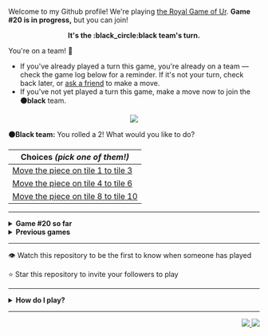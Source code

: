 Welcome to my Github profile!
We're playing
[the Royal Game of Ur](https://en.wikipedia.org/wiki/Royal_Game_of_Ur).
**Game #20 is in progress,** but you can join!

<p align="center">
  <b>It's the
  :black_circle:black
  team's turn.</b>
</p>

You're on a team! :wave:

* If you've already played a turn this game, you're already on a team
  &mdash; check the game log below for a reminder. If it's not your turn,
  check back later, or [ask a
  friend](https://twitter.com/share?text=I'm+playing+The+Royal+Game+of+Ur+on+a+GitHub+profile.+Take+your+turn+at+https://github.com/rossjrw/rossjrw+%23RoyalGameOfUr+%23github) to make a move.
* If you've not yet played a turn this game, make a move now to join the
  **:black_circle:black** team.

<p align="center"><img src="https://raw.githubusercontent.com/rossjrw/rossjrw/play/games/current/board.3081.svg"></p>

  **:black_circle:Black team:**
  You rolled a 2!
What would you like to do?

| Choices *(pick one of them!)* |
| --- |
  | [    Move the piece on tile 1 to tile 3](https://github.com/rossjrw/rossjrw/issues/new?title=ur-move-2%401-0&amp;body=Press+Submit%21+You+don%27t+need+to+edit+this+text+or+do+anything+else.%0D%0A%0D%0ABe+aware+that+your+move+can+take+a+minute+or+two+to+process.) |
  | [    Move the piece on tile 4 to tile 6](https://github.com/rossjrw/rossjrw/issues/new?title=ur-move-2%404-0&amp;body=Press+Submit%21+You+don%27t+need+to+edit+this+text+or+do+anything+else.%0D%0A%0D%0ABe+aware+that+your+move+can+take+a+minute+or+two+to+process.) |
  | [    Move the piece on tile 8 to tile 10](https://github.com/rossjrw/rossjrw/issues/new?title=ur-move-2%408-0&amp;body=Press+Submit%21+You+don%27t+need+to+edit+this+text+or+do+anything+else.%0D%0A%0D%0ABe+aware+that+your+move+can+take+a+minute+or+two+to+process.) |

-----

<details>
<summary><b>Game #20 so far</b></summary>

## Who's on each team?

<table>
    <thead>
      <tr><th colspan=2>Players in this game</th></tr>
    </thead>
    <tbody>
      <tr>
        <td align="right"><b>Black team</b> :black_circle:</td>
        <td>:white_circle: <b> White team</b></td>
      </tr>
      <tr align="center">
        <td><b><a href="https://github.com/tassiaaccioly">@tassiaaccioly</a></b> (36)<br><b><a href="https://github.com/ahujaesh">@ahujaesh</a></b> (3)<br><b><a href="https://github.com/CostasAK">@CostasAK</a></b> (3)<br><b><a href="https://github.com/guibariste">@guibariste</a></b> (1)</td>
        <td><b><a href="https://github.com/Casper-Guo">@Casper-Guo</a></b> (25)<br><b><a href="https://github.com/huuquyet">@huuquyet</a></b> (15)<br><b><a href="https://github.com/Hans5958">@Hans5958</a></b> (4)<br><b><a href="https://github.com/BillyBrown237">@BillyBrown237</a></b> (1)<br><b><a href="https://github.com/garvit-exe">@garvit-exe</a></b> (1)<br><b><a href="https://github.com/igorantun">@igorantun</a></b> (1)<br><b><a href="https://github.com/muneebalichishti01">@muneebalichishti01</a></b> (1)<br><b><a href="https://github.com/afraaz24">@afraaz24</a></b> (1)</td>
      </tr>
    </tbody>
  </table>

## What's happened so far?

| Time | Turn | Event | Issue | Board |
| :---: | :---: | :--- | :---: | :---: |
  | 12th May 2024 12:02 | **0** | :white_circle: **[@Casper-Guo](https://github.com/Casper-Guo)** started a new game | [#2986](https://github.com/rossjrw/rossjrw/issues/2986) | [link](https://raw.githubusercontent.com/rossjrw/rossjrw/73066a7b1be0b62f57ac1fa58306495de4a8c762/games/current/board.2986.svg) |
  | 12th May 2024 12:06 | **1** | :white_circle: **[@Casper-Guo](https://github.com/Casper-Guo)** moved a white piece onto the board to position 3    | [#2987](https://github.com/rossjrw/rossjrw/issues/2987) | [link](https://raw.githubusercontent.com/rossjrw/rossjrw/f69f83200e25b61ff7a6a6c5e43b54c9b59d0e41/games/current/board.2987.svg) |
  | 12th May 2024 12:41 | **2** | :black_circle: **[@tassiaaccioly](https://github.com/tassiaaccioly)** moved a black piece onto the board to position 2    | [#2988](https://github.com/rossjrw/rossjrw/issues/2988) | [link](https://raw.githubusercontent.com/rossjrw/rossjrw/de8451be939cd24cb6811b3997a97817bc1e63db/games/current/board.2988.svg) |
  | 12th May 2024 13:01 | **3** | :white_circle: **[@Hans5958](https://github.com/Hans5958)** moved a white piece from position 3 to position 4  — claimed a rosette :rosette:  | [#2990](https://github.com/rossjrw/rossjrw/issues/2990) |  |
  | 12th May 2024 13:01 | **4** | :white_circle: **[@Hans5958](https://github.com/Hans5958)** moved a white piece onto the board to position 2    | [#2991](https://github.com/rossjrw/rossjrw/issues/2991) |  |
  | 12th May 2024 13:01 | **5** | :black_circle:  The black team rolled a 0 and their turn was automatically passed | [#2991](https://github.com/rossjrw/rossjrw/issues/2991) | [link](https://raw.githubusercontent.com/rossjrw/rossjrw/160bf1743c11f8ce5964b267cb7adfec0e85f41a/games/current/board.2991.svg) |
  | 12th May 2024 13:01 | **6** | :white_circle:  The white team rolled a 0 and their turn was automatically passed | [#2991](https://github.com/rossjrw/rossjrw/issues/2991) | [link](https://raw.githubusercontent.com/rossjrw/rossjrw/9f68cd61709302963a425f4027de8299911ef8c1/games/current/board.2991.svg) |
  | 12th May 2024 13:48 | **7** | :black_circle: **[@ahujaesh](https://github.com/ahujaesh)** moved a black piece from position 2 to position 4  — claimed a rosette :rosette:  | [#2992](https://github.com/rossjrw/rossjrw/issues/2992) | [link](https://raw.githubusercontent.com/rossjrw/rossjrw/9717928f32243e6c9da8e997b990b4e93c2621b1/games/current/board.2992.svg) |
  | 12th May 2024 15:10 | **8** | :black_circle: **[@tassiaaccioly](https://github.com/tassiaaccioly)** moved a black piece onto the board to position 2    | [#2993](https://github.com/rossjrw/rossjrw/issues/2993) |  |
  | 13th May 2024 01:22 | **9** | :white_circle: **[@huuquyet](https://github.com/huuquyet)** moved a white piece from position 4 to position 6    | [#2994](https://github.com/rossjrw/rossjrw/issues/2994) | [link](https://raw.githubusercontent.com/rossjrw/rossjrw/8a368115f08e08abf99526983c7bb42a0f9b6d97/games/current/board.2994.svg) |
  | 13th May 2024 01:22 | **10** | :black_circle:  The black team rolled a 0 and their turn was automatically passed | [#2994](https://github.com/rossjrw/rossjrw/issues/2994) | [link](https://raw.githubusercontent.com/rossjrw/rossjrw/97485f0b1007ad649f58fd6627917d1e0ce15f2b/games/current/board.2994.svg) |
  | 13th May 2024 01:23 | **11** | :white_circle: **[@huuquyet](https://github.com/huuquyet)** moved a white piece from position 6 to position 7    | [#2995](https://github.com/rossjrw/rossjrw/issues/2995) | [link](https://raw.githubusercontent.com/rossjrw/rossjrw/ad290de343a7449f7cfb6be536e6686ef5a7da94/games/current/board.2995.svg) |
  | 13th May 2024 13:31 | **12** | :black_circle: **[@tassiaaccioly](https://github.com/tassiaaccioly)** moved a black piece onto the board to position 1    | [#2996](https://github.com/rossjrw/rossjrw/issues/2996) | [link](https://raw.githubusercontent.com/rossjrw/rossjrw/e0d099118613fb0396b25100309761440fd1b602/games/current/board.2996.svg) |
  | 13th May 2024 13:33 | **13** | :white_circle: **[@Casper-Guo](https://github.com/Casper-Guo)** moved a white piece from position 2 to position 4  — claimed a rosette :rosette:  | [#2997](https://github.com/rossjrw/rossjrw/issues/2997) | [link](https://raw.githubusercontent.com/rossjrw/rossjrw/cbe8e4bd283cf903d22f3436b1648170b5291d68/games/current/board.2997.svg) |
  | 13th May 2024 13:34 | **14** | :white_circle: **[@Casper-Guo](https://github.com/Casper-Guo)** moved a white piece onto the board to position 3    | [#2998](https://github.com/rossjrw/rossjrw/issues/2998) | [link](https://raw.githubusercontent.com/rossjrw/rossjrw/3335ec3c36268a0fadc87f03fefe5e7197153e01/games/current/board.2998.svg) |
  | 13th May 2024 14:48 | **15** | :black_circle: **[@tassiaaccioly](https://github.com/tassiaaccioly)** moved a black piece from position 1 to position 3    | [#2999](https://github.com/rossjrw/rossjrw/issues/2999) | [link](https://raw.githubusercontent.com/rossjrw/rossjrw/9d7d62734fb9d8ee3f8c1e68385fa89a8ca9cfa2/games/current/board.2999.svg) |
  | 14th May 2024 04:36 | **16** | :white_circle: **[@huuquyet](https://github.com/huuquyet)** moved a white piece from position 7 to position 9    | [#3000](https://github.com/rossjrw/rossjrw/issues/3000) | [link](https://raw.githubusercontent.com/rossjrw/rossjrw/7c95e4fc17e88a0c9f6e15458d14fc95ecb5b585/games/current/board.3000.svg) |
  | 14th May 2024 17:49 | **17** | :black_circle: **[@tassiaaccioly](https://github.com/tassiaaccioly)** moved a black piece from position 4 to position 7    | [#3001](https://github.com/rossjrw/rossjrw/issues/3001) | [link](https://raw.githubusercontent.com/rossjrw/rossjrw/50c270ff1e63d2f2a7f2a7eb1b90b961b031b19a/games/current/board.3001.svg) |
  | 14th May 2024 23:02 | **18** | :white_circle: **[@Casper-Guo](https://github.com/Casper-Guo)** moved a white piece from position 9 to position 10    | [#3002](https://github.com/rossjrw/rossjrw/issues/3002) | [link](https://raw.githubusercontent.com/rossjrw/rossjrw/91de2f7c21b73d781551d1df6b47d345dbdb91eb/games/current/board.3002.svg) |
  | 14th May 2024 23:32 | **19** | :black_circle: **[@tassiaaccioly](https://github.com/tassiaaccioly)** moved a black piece onto the board to position 4  — claimed a rosette :rosette:  | [#3003](https://github.com/rossjrw/rossjrw/issues/3003) | [link](https://raw.githubusercontent.com/rossjrw/rossjrw/383ce3fb1aecd53b6635c66e9156803003b736e1/games/current/board.3003.svg) |
  | 14th May 2024 23:32 | **20** | :black_circle: **[@tassiaaccioly](https://github.com/tassiaaccioly)** moved a black piece from position 7 to position 9    | [#3004](https://github.com/rossjrw/rossjrw/issues/3004) | [link](https://raw.githubusercontent.com/rossjrw/rossjrw/cd579c48ce0733707895ac317bde04121f79507c/games/current/board.3004.svg) |
  | 15th May 2024 00:50 | **21** | :white_circle: **[@BillyBrown237](https://github.com/BillyBrown237)** moved a white piece from position 10 to position 12    | [#3005](https://github.com/rossjrw/rossjrw/issues/3005) | [link](https://raw.githubusercontent.com/rossjrw/rossjrw/95ebcf31527c5359433b07a9c09d7fe03afa23a3/games/current/board.3005.svg) |
  | 15th May 2024 02:05 | **22** | :black_circle: **[@tassiaaccioly](https://github.com/tassiaaccioly)** moved a black piece from position 3 to position 5    | [#3006](https://github.com/rossjrw/rossjrw/issues/3006) | [link](https://raw.githubusercontent.com/rossjrw/rossjrw/44b1f79f8056e3155399d605e69b931fa6c39fd2/games/current/board.3006.svg) |
  | 15th May 2024 02:14 | **23** | :white_circle: **[@Casper-Guo](https://github.com/Casper-Guo)** moved a white piece from position 4 to position 5 — captured a black piece :crossed_swords:   | [#3007](https://github.com/rossjrw/rossjrw/issues/3007) | [link](https://raw.githubusercontent.com/rossjrw/rossjrw/5b421a90d865e2686ebaa5e883c72435ab5aba90/games/current/board.3007.svg) |
  | 15th May 2024 02:17 | **24** | :black_circle: **[@tassiaaccioly](https://github.com/tassiaaccioly)** moved a black piece from position 9 to position 12 — captured a white piece :crossed_swords:   | [#3008](https://github.com/rossjrw/rossjrw/issues/3008) | [link](https://raw.githubusercontent.com/rossjrw/rossjrw/e1638c119ff86ba975e0bd3a118c0f616cc4df1a/games/current/board.3008.svg) |
  | 15th May 2024 02:22 | **25** | :white_circle: **[@Casper-Guo](https://github.com/Casper-Guo)** moved a white piece onto the board to position 4  — claimed a rosette :rosette:  | [#3009](https://github.com/rossjrw/rossjrw/issues/3009) |  |
  | 15th May 2024 02:26 | **26** | :white_circle: **[@Casper-Guo](https://github.com/Casper-Guo)** moved a white piece from position 5 to position 8  — claimed a rosette :rosette:  | [#3010](https://github.com/rossjrw/rossjrw/issues/3010) | [link](https://raw.githubusercontent.com/rossjrw/rossjrw/806122dbef9dd1294973419d8b625ec849e896d9/games/current/board.3010.svg) |
  | 15th May 2024 02:26 | **27** | :white_circle:  The white team rolled a 0 and their turn was automatically passed | [#3010](https://github.com/rossjrw/rossjrw/issues/3010) | [link](https://raw.githubusercontent.com/rossjrw/rossjrw/0a96b521771147ecc0d570b4574165e2dd496e18/games/current/board.3010.svg) |
  | 15th May 2024 02:59 | **28** | :black_circle: **[@tassiaaccioly](https://github.com/tassiaaccioly)** moved a black piece from position 12 to position 14  — claimed a rosette :rosette:  | [#3011](https://github.com/rossjrw/rossjrw/issues/3011) | [link](https://raw.githubusercontent.com/rossjrw/rossjrw/8837d59cc3aba6c1e109bf47414917d6b1ea47a7/games/current/board.3011.svg) |
  | 15th May 2024 02:59 | **29** | :black_circle: **[@tassiaaccioly](https://github.com/tassiaaccioly)** moved a black piece from position 4 to position 7    | [#3012](https://github.com/rossjrw/rossjrw/issues/3012) | [link](https://raw.githubusercontent.com/rossjrw/rossjrw/9d5f6931f28fd4833c052043e55dd3228a4fe2f5/games/current/board.3012.svg) |
  | 15th May 2024 04:51 | **30** | :white_circle: **[@huuquyet](https://github.com/huuquyet)** moved a white piece from position 4 to position 7 — captured a black piece :crossed_swords:   | [#3013](https://github.com/rossjrw/rossjrw/issues/3013) | [link](https://raw.githubusercontent.com/rossjrw/rossjrw/f2210a58ca56dc89cf5d93439f6b413267b5a406/games/current/board.3013.svg) |
  | 15th May 2024 16:56 | **31** | :black_circle: **[@tassiaaccioly](https://github.com/tassiaaccioly)** moved a black piece from position 2 to position 3    | [#3014](https://github.com/rossjrw/rossjrw/issues/3014) | [link](https://raw.githubusercontent.com/rossjrw/rossjrw/8c16b42e979d2bf87e333514e9005c9322545320/games/current/board.3014.svg) |
  | 17th May 2024 14:52 | **32** | :white_circle: **[@Casper-Guo](https://github.com/Casper-Guo)** moved a white piece from position 7 to position 10    | [#3015](https://github.com/rossjrw/rossjrw/issues/3015) | [link](https://raw.githubusercontent.com/rossjrw/rossjrw/9997f06ff78985ae48dfe22f743bd141ebe882b0/games/current/board.3015.svg) |
  | 17th May 2024 16:42 | **33** | :black_circle: **[@tassiaaccioly](https://github.com/tassiaaccioly)** moved a black piece from position 3 to position 5    | [#3016](https://github.com/rossjrw/rossjrw/issues/3016) | [link](https://raw.githubusercontent.com/rossjrw/rossjrw/d474f9c2a8ed8f23b1c8ff8e4e50590e62678be0/games/current/board.3016.svg) |
  | 18th May 2024 19:14 | **34** | :white_circle: **[@Casper-Guo](https://github.com/Casper-Guo)** moved a white piece from position 10 to position 13    | [#3017](https://github.com/rossjrw/rossjrw/issues/3017) | [link](https://raw.githubusercontent.com/rossjrw/rossjrw/3ad3e7abfeb164b0fedcfcdab7f9e9d0caada1db/games/current/board.3017.svg) |
  | 19th May 2024 00:31 | **35** | :black_circle: **[@tassiaaccioly](https://github.com/tassiaaccioly)** moved a black piece onto the board to position 4  — claimed a rosette :rosette:  | [#3018](https://github.com/rossjrw/rossjrw/issues/3018) | [link](https://raw.githubusercontent.com/rossjrw/rossjrw/eff59d0291512295d8b2fd0a06ef2b6ec87f294c/games/current/board.3018.svg) |
  | 19th May 2024 00:31 | **36** | :black_circle: **[@tassiaaccioly](https://github.com/tassiaaccioly)** moved a black piece from position 4 to position 7    | [#3019](https://github.com/rossjrw/rossjrw/issues/3019) | [link](https://raw.githubusercontent.com/rossjrw/rossjrw/b6440038cb803e8a6ed958d7e96eb4c1bb52e77d/games/current/board.3019.svg) |
  | 19th May 2024 09:54 | **37** | :white_circle: **[@Casper-Guo](https://github.com/Casper-Guo)** moved a white piece onto the board to position 4  — claimed a rosette :rosette:  | [#3020](https://github.com/rossjrw/rossjrw/issues/3020) | [link](https://raw.githubusercontent.com/rossjrw/rossjrw/de2d7b57d13e7f9a11fb1b9b1a6e2b440a529f92/games/current/board.3020.svg) |
  | 19th May 2024 09:55 | **38** | :white_circle: **[@Casper-Guo](https://github.com/Casper-Guo)** moved a white piece from position 13 to position 14  — claimed a rosette :rosette:  | [#3021](https://github.com/rossjrw/rossjrw/issues/3021) | [link](https://raw.githubusercontent.com/rossjrw/rossjrw/33b45584749c5894a7ab0d10a32c395285f4ec6e/games/current/board.3021.svg) |
  | 20th May 2024 15:04 | **39** | :white_circle: **[@Hans5958](https://github.com/Hans5958)** moved a white piece from position 4 to position 7 — captured a black piece :crossed_swords:   | [#3022](https://github.com/rossjrw/rossjrw/issues/3022) | [link](https://raw.githubusercontent.com/rossjrw/rossjrw/0d47bf53f4d2df36ea293ab781e443247e044056/games/current/board.3022.svg) |
  | 20th May 2024 17:12 | **40** | :black_circle: **[@tassiaaccioly](https://github.com/tassiaaccioly)** moved a black piece onto the board to position 1    | [#3023](https://github.com/rossjrw/rossjrw/issues/3023) | [link](https://raw.githubusercontent.com/rossjrw/rossjrw/12bd90a36216cc3a4f8c416084e6ac4e6a6b096d/games/current/board.3023.svg) |
  | 21st May 2024 02:55 | **41** | :white_circle: **[@huuquyet](https://github.com/huuquyet)** moved a white piece from position 8 to position 10    | [#3024](https://github.com/rossjrw/rossjrw/issues/3024) | [link](https://raw.githubusercontent.com/rossjrw/rossjrw/3c2174518aa7b5e0ed73e488f985677e38974373/games/current/board.3024.svg) |
  | 21st May 2024 03:12 | **42** | :black_circle: **[@tassiaaccioly](https://github.com/tassiaaccioly)** moved a black piece onto the board to position 4  — claimed a rosette :rosette:  | [#3025](https://github.com/rossjrw/rossjrw/issues/3025) | [link](https://raw.githubusercontent.com/rossjrw/rossjrw/5ba3d66e8471f6fc3839f3983f7a5ff09920bb83/games/current/board.3025.svg) |
  | 21st May 2024 03:13 | **43** | :black_circle: **[@tassiaaccioly](https://github.com/tassiaaccioly)** moved a black piece from position 5 to position 7 — captured a white piece :crossed_swords:   | [#3026](https://github.com/rossjrw/rossjrw/issues/3026) | [link](https://raw.githubusercontent.com/rossjrw/rossjrw/d3220376f172eed9495c36ef0e2cf800cbd4791f/games/current/board.3026.svg) |
  | 21st May 2024 03:45 | **44** | :white_circle: **[@huuquyet](https://github.com/huuquyet)** moved a white piece from position 10 to position 13    | [#3027](https://github.com/rossjrw/rossjrw/issues/3027) | [link](https://raw.githubusercontent.com/rossjrw/rossjrw/0b83f08c8c36ab30f4f0fbb9004c72e90fcc2887/games/current/board.3027.svg) |
  | 21st May 2024 04:02 | **45** | :black_circle: **[@tassiaaccioly](https://github.com/tassiaaccioly)** moved a black piece from position 7 to position 10    | [#3028](https://github.com/rossjrw/rossjrw/issues/3028) | [link](https://raw.githubusercontent.com/rossjrw/rossjrw/bca7dafa3c28e7735a773e5120eaf032c738ed62/games/current/board.3028.svg) |
  | 21st May 2024 04:42 | **46** | :white_circle: **[@huuquyet](https://github.com/huuquyet)** moved a white piece onto the board to position 4  — claimed a rosette :rosette:  | [#3029](https://github.com/rossjrw/rossjrw/issues/3029) | [link](https://raw.githubusercontent.com/rossjrw/rossjrw/f4bb5e3aca8547c01c4a37a646cab6a50ab55e54/games/current/board.3029.svg) |
  | 21st May 2024 04:42 | **47** | :white_circle: **[@huuquyet](https://github.com/huuquyet)** ascended a white piece from position 14 :rocket:    | [#3030](https://github.com/rossjrw/rossjrw/issues/3030) | [link](https://raw.githubusercontent.com/rossjrw/rossjrw/b9d483aeb6e3c584de97e8c36b5d3ec81a586e75/games/current/board.3030.svg) |
  | 21st May 2024 06:44 | **48** | :black_circle: **[@CostasAK](https://github.com/CostasAK)** moved a black piece from position 10 to position 12    | [#3031](https://github.com/rossjrw/rossjrw/issues/3031) |  |
  | 21st May 2024 08:15 | **49** | :white_circle: **[@Casper-Guo](https://github.com/Casper-Guo)** moved a white piece onto the board to position 2    | [#3032](https://github.com/rossjrw/rossjrw/issues/3032) | [link](https://raw.githubusercontent.com/rossjrw/rossjrw/ec577984f2ed736ae9b033fdbad561799e3bc100/games/current/board.3032.svg) |
  | 21st May 2024 08:15 | **50** | :black_circle:  The black team rolled a 0 and their turn was automatically passed | [#3032](https://github.com/rossjrw/rossjrw/issues/3032) | [link](https://raw.githubusercontent.com/rossjrw/rossjrw/d387d15d1c210a02bc7816106557974bbca7fe28/games/current/board.3032.svg) |
  | 21st May 2024 23:30 | **51** | :white_circle: **[@Casper-Guo](https://github.com/Casper-Guo)** moved a white piece onto the board to position 1    | [#3035](https://github.com/rossjrw/rossjrw/issues/3035) | [link](https://raw.githubusercontent.com/rossjrw/rossjrw/4c42fdb7c7e077b4f269897a71d97abe4bb716e2/games/current/board.3035.svg) |
  | 22nd May 2024 01:46 | **52** | :black_circle: **[@tassiaaccioly](https://github.com/tassiaaccioly)** moved a black piece onto the board to position 2    | [#3036](https://github.com/rossjrw/rossjrw/issues/3036) | [link](https://raw.githubusercontent.com/rossjrw/rossjrw/db6ac052efbcdd95d00167626f1fb9ccc63bcf4e/games/current/board.3036.svg) |
  | 22nd May 2024 07:30 | **53** | :white_circle: **[@Hans5958](https://github.com/Hans5958)** ascended a white piece from position 13 :rocket:    | [#3037](https://github.com/rossjrw/rossjrw/issues/3037) | [link](https://raw.githubusercontent.com/rossjrw/rossjrw/46409bd98f1ad5c7bdf8d9cc98979ecdbb6caed5/games/current/board.3037.svg) |
  | 22nd May 2024 08:54 | **54** | :black_circle: **[@guibariste](https://github.com/guibariste)** moved a black piece from position 1 to position 3    | [#3038](https://github.com/rossjrw/rossjrw/issues/3038) | [link](https://raw.githubusercontent.com/rossjrw/rossjrw/141db06f5798f05db9781ef51c2d79a52a51f763/games/current/board.3038.svg) |
  | 23rd May 2024 06:06 | **55** | :white_circle: **[@garvit-exe](https://github.com/garvit-exe)** moved a white piece from position 4 to position 5    | [#3039](https://github.com/rossjrw/rossjrw/issues/3039) | [link](https://raw.githubusercontent.com/rossjrw/rossjrw/7d987af2844e05061a66c88dd43766e1bb758e6b/games/current/board.3039.svg) |
  | 23rd May 2024 06:10 | **56** | :black_circle: **[@tassiaaccioly](https://github.com/tassiaaccioly)** moved a black piece from position 2 to position 5 — captured a white piece :crossed_swords:   | [#3041](https://github.com/rossjrw/rossjrw/issues/3041) | [link](https://raw.githubusercontent.com/rossjrw/rossjrw/d607eb1d76721d215227941cfb9e8f54fbe8eadf/games/current/board.3041.svg) |
  | 23rd May 2024 15:03 | **57** | :white_circle: **[@Casper-Guo](https://github.com/Casper-Guo)** moved a white piece from position 1 to position 4  — claimed a rosette :rosette:  | [#3042](https://github.com/rossjrw/rossjrw/issues/3042) | [link](https://raw.githubusercontent.com/rossjrw/rossjrw/9501fd2dc56d65c483187c0491af498b2bbedf4b/games/current/board.3042.svg) |
  | 23rd May 2024 15:04 | **58** | :white_circle: **[@Casper-Guo](https://github.com/Casper-Guo)** moved a white piece from position 3 to position 5 — captured a black piece :crossed_swords:   | [#3043](https://github.com/rossjrw/rossjrw/issues/3043) | [link](https://raw.githubusercontent.com/rossjrw/rossjrw/385ee22c61b0707aca515cecbf84551e607a6336/games/current/board.3043.svg) |
  | 23rd May 2024 16:55 | **59** | :black_circle: **[@tassiaaccioly](https://github.com/tassiaaccioly)** moved a black piece from position 3 to position 5 — captured a white piece :crossed_swords:   | [#3044](https://github.com/rossjrw/rossjrw/issues/3044) | [link](https://raw.githubusercontent.com/rossjrw/rossjrw/46fae980aa0c5b632e594885cd398b674fd37852/games/current/board.3044.svg) |
  | 24th May 2024 00:15 | **60** | :white_circle: **[@Casper-Guo](https://github.com/Casper-Guo)** moved a white piece from position 4 to position 5 — captured a black piece :crossed_swords:   | [#3045](https://github.com/rossjrw/rossjrw/issues/3045) | [link](https://raw.githubusercontent.com/rossjrw/rossjrw/2bab670b9bc4f0870bf403f71473a5ac54f9d19b/games/current/board.3045.svg) |
  | 24th May 2024 02:09 | **61** | :black_circle: **[@tassiaaccioly](https://github.com/tassiaaccioly)** moved a black piece from position 4 to position 5 — captured a white piece :crossed_swords:   | [#3046](https://github.com/rossjrw/rossjrw/issues/3046) | [link](https://raw.githubusercontent.com/rossjrw/rossjrw/f4c525fcad747d8fa52735c85fd9514a8c817b3d/games/current/board.3046.svg) |
  | 24th May 2024 10:48 | **62** | :white_circle: **[@huuquyet](https://github.com/huuquyet)** moved a white piece from position 2 to position 4  — claimed a rosette :rosette:  | [#3047](https://github.com/rossjrw/rossjrw/issues/3047) | [link](https://raw.githubusercontent.com/rossjrw/rossjrw/06a2294f716a30608dcab8f1d536ff49ad8c61d8/games/current/board.3047.svg) |
  | 24th May 2024 10:48 | **63** | :white_circle: **[@huuquyet](https://github.com/huuquyet)** moved a white piece from position 4 to position 5 — captured a black piece :crossed_swords:   | [#3048](https://github.com/rossjrw/rossjrw/issues/3048) | [link](https://raw.githubusercontent.com/rossjrw/rossjrw/2ddb7416c02b80f74287d65f29adf62f62c79395/games/current/board.3048.svg) |
  | 24th May 2024 13:34 | **64** | :black_circle: **[@tassiaaccioly](https://github.com/tassiaaccioly)** moved a black piece onto the board to position 2    | [#3049](https://github.com/rossjrw/rossjrw/issues/3049) | [link](https://raw.githubusercontent.com/rossjrw/rossjrw/71ea957ac7ded1aaac904e0062f4c3b84e88cf2f/games/current/board.3049.svg) |
  | 25th May 2024 19:49 | **65** | :white_circle: **[@igorantun](https://github.com/igorantun)** moved a white piece from position 5 to position 7    | [#3050](https://github.com/rossjrw/rossjrw/issues/3050) | [link](https://raw.githubusercontent.com/rossjrw/rossjrw/1dedb781e07cc83e41bb947d77825ebc7ff40e8e/games/current/board.3050.svg) |
  | 25th May 2024 20:01 | **66** | :black_circle: **[@tassiaaccioly](https://github.com/tassiaaccioly)** moved a black piece from position 12 to position 13    | [#3051](https://github.com/rossjrw/rossjrw/issues/3051) | [link](https://raw.githubusercontent.com/rossjrw/rossjrw/b47e9dbfe3534c87c939d6eb6916825599b96cb5/games/current/board.3051.svg) |
  | 26th May 2024 03:35 | **67** | :white_circle: **[@huuquyet](https://github.com/huuquyet)** moved a white piece from position 7 to position 9    | [#3052](https://github.com/rossjrw/rossjrw/issues/3052) | [link](https://raw.githubusercontent.com/rossjrw/rossjrw/595c75e9fa30753afc484dec17ff8cd3bfd143c5/games/current/board.3052.svg) |
  | 26th May 2024 12:40 | **68** | :black_circle: **[@tassiaaccioly](https://github.com/tassiaaccioly)** moved a black piece from position 2 to position 5    | [#3053](https://github.com/rossjrw/rossjrw/issues/3053) | [link](https://raw.githubusercontent.com/rossjrw/rossjrw/3b60ce329f6e713139ef0174d8d03a242a0e728e/games/current/board.3053.svg) |
  | 26th May 2024 16:16 | **69** | :white_circle: **[@Casper-Guo](https://github.com/Casper-Guo)** moved a white piece onto the board to position 1    | [#3054](https://github.com/rossjrw/rossjrw/issues/3054) | [link](https://raw.githubusercontent.com/rossjrw/rossjrw/d7194c1df1c5784a14add7b62e99987f468184b6/games/current/board.3054.svg) |
  | 26th May 2024 16:32 | **70** | :black_circle: **[@tassiaaccioly](https://github.com/tassiaaccioly)** moved a black piece onto the board to position 1    | [#3055](https://github.com/rossjrw/rossjrw/issues/3055) | [link](https://raw.githubusercontent.com/rossjrw/rossjrw/730c12817349634edfe4e64875f17c41717b1a63/games/current/board.3055.svg) |
  | 26th May 2024 16:38 | **71** | :white_circle: **[@Casper-Guo](https://github.com/Casper-Guo)** moved a white piece onto the board to position 4  — claimed a rosette :rosette:  | [#3056](https://github.com/rossjrw/rossjrw/issues/3056) | [link](https://raw.githubusercontent.com/rossjrw/rossjrw/8da92d2aa9ad37e049d1f3f0ba48777e25370a91/games/current/board.3056.svg) |
  | 26th May 2024 16:40 | **72** | :white_circle: **[@Casper-Guo](https://github.com/Casper-Guo)** moved a white piece onto the board to position 3    | [#3057](https://github.com/rossjrw/rossjrw/issues/3057) | [link](https://raw.githubusercontent.com/rossjrw/rossjrw/26cc98a7a940b2767d271f345383e4ccbb833054/games/current/board.3057.svg) |
  | 26th May 2024 17:10 | **73** | :black_circle: **[@tassiaaccioly](https://github.com/tassiaaccioly)** moved a black piece from position 5 to position 7    | [#3058](https://github.com/rossjrw/rossjrw/issues/3058) | [link](https://raw.githubusercontent.com/rossjrw/rossjrw/26477c3e2eddd0b61d7d361a590b6053a6ac2700/games/current/board.3058.svg) |
  | 27th May 2024 12:10 | **74** | :white_circle: **[@huuquyet](https://github.com/huuquyet)** moved a white piece from position 9 to position 11    | [#3059](https://github.com/rossjrw/rossjrw/issues/3059) | [link](https://raw.githubusercontent.com/rossjrw/rossjrw/fd735d054492e783a802f19031f7aaca452a6fc3/games/current/board.3059.svg) |
  | 27th May 2024 13:55 | **75** | :black_circle: **[@tassiaaccioly](https://github.com/tassiaaccioly)** moved a black piece from position 7 to position 9    | [#3060](https://github.com/rossjrw/rossjrw/issues/3060) | [link](https://raw.githubusercontent.com/rossjrw/rossjrw/9c58076dbed2607a2579d0e2a56ae3eeb890607f/games/current/board.3060.svg) |
  | 28th May 2024 09:29 | **76** | :white_circle: **[@Casper-Guo](https://github.com/Casper-Guo)** moved a white piece from position 11 to position 14  — claimed a rosette :rosette:  | [#3061](https://github.com/rossjrw/rossjrw/issues/3061) | [link](https://raw.githubusercontent.com/rossjrw/rossjrw/f76069705c9ae46c12a402f97e41b0d6c5411c4e/games/current/board.3061.svg) |
  | 28th May 2024 09:33 | **77** | :white_circle: **[@Casper-Guo](https://github.com/Casper-Guo)** moved a white piece onto the board to position 2    | [#3062](https://github.com/rossjrw/rossjrw/issues/3062) | [link](https://raw.githubusercontent.com/rossjrw/rossjrw/92ac1060c4b4263bc788e867cc2bebe7662d828a/games/current/board.3062.svg) |
  | 28th May 2024 11:06 | **78** | :black_circle: **[@tassiaaccioly](https://github.com/tassiaaccioly)** moved a black piece from position 1 to position 4  — claimed a rosette :rosette:  | [#3063](https://github.com/rossjrw/rossjrw/issues/3063) | [link](https://raw.githubusercontent.com/rossjrw/rossjrw/bcb504e5fdcbed55edba92b9853db7634c276a4b/games/current/board.3063.svg) |
  | 28th May 2024 11:07 | **79** | :black_circle: **[@tassiaaccioly](https://github.com/tassiaaccioly)** ascended a black piece from position 14 :rocket:    | [#3064](https://github.com/rossjrw/rossjrw/issues/3064) | [link](https://raw.githubusercontent.com/rossjrw/rossjrw/12c1bcfab7897153c5e1ac7b3f017403af9137fa/games/current/board.3064.svg) |
  | 29th May 2024 08:30 | **80** | :white_circle: **[@Casper-Guo](https://github.com/Casper-Guo)** ascended a white piece from position 14 :rocket:    | [#3065](https://github.com/rossjrw/rossjrw/issues/3065) | [link](https://raw.githubusercontent.com/rossjrw/rossjrw/32d669ef4d5cb4c1c15ffa3eeea7051f6472ccfe/games/current/board.3065.svg) |
  | 29th May 2024 10:48 | **81** | :black_circle: **[@tassiaaccioly](https://github.com/tassiaaccioly)** moved a black piece from position 9 to position 12    | [#3066](https://github.com/rossjrw/rossjrw/issues/3066) | [link](https://raw.githubusercontent.com/rossjrw/rossjrw/ed41a7dc3dd0de6c10ab9a72878215d54870bd5f/games/current/board.3066.svg) |
  | 30th May 2024 23:11 | **82** | :white_circle: **[@muneebalichishti01](https://github.com/muneebalichishti01)** moved a white piece from position 3 to position 5    | [#3067](https://github.com/rossjrw/rossjrw/issues/3067) | [link](https://raw.githubusercontent.com/rossjrw/rossjrw/a2cde0e288ef4cd129fca03ea169e6ca606580b5/games/current/board.3067.svg) |
  | 2nd Jun 2024 02:14 | **83** | :black_circle: **[@ahujaesh](https://github.com/ahujaesh)** moved a black piece from position 13 to position 14  — claimed a rosette :rosette:  | [#3068](https://github.com/rossjrw/rossjrw/issues/3068) | [link](https://raw.githubusercontent.com/rossjrw/rossjrw/11b3b4b81685cc48f7b28691748a3544900e822b/games/current/board.3068.svg) |
  | 2nd Jun 2024 02:15 | **84** | :black_circle: **[@ahujaesh](https://github.com/ahujaesh)** ascended a black piece from position 12 :rocket:    | [#3069](https://github.com/rossjrw/rossjrw/issues/3069) | [link](https://raw.githubusercontent.com/rossjrw/rossjrw/e52cb0e98cca9f711e4058b253035e46e2a05f18/games/current/board.3069.svg) |
  | 2nd Jun 2024 12:25 | **85** | :white_circle: **[@huuquyet](https://github.com/huuquyet)** moved a white piece from position 5 to position 7    | [#3070](https://github.com/rossjrw/rossjrw/issues/3070) | [link](https://raw.githubusercontent.com/rossjrw/rossjrw/684eef15ae7f845b22d4b7aeb7ef4357138c5a5c/games/current/board.3070.svg) |
  | 2nd Jun 2024 12:40 | **86** | :black_circle: **[@tassiaaccioly](https://github.com/tassiaaccioly)** moved a black piece onto the board to position 1    | [#3071](https://github.com/rossjrw/rossjrw/issues/3071) | [link](https://raw.githubusercontent.com/rossjrw/rossjrw/df7da35aaf9834b6048746e33c686b98dc902899/games/current/board.3071.svg) |
  | 2nd Jun 2024 12:42 | **87** | :white_circle: **[@Casper-Guo](https://github.com/Casper-Guo)** moved a white piece from position 7 to position 10    | [#3072](https://github.com/rossjrw/rossjrw/issues/3072) | [link](https://raw.githubusercontent.com/rossjrw/rossjrw/ed30673768a401d7111a1d4fc9ce36e4e7516edc/games/current/board.3072.svg) |
  | 2nd Jun 2024 15:13 | **88** | :black_circle: **[@tassiaaccioly](https://github.com/tassiaaccioly)** moved a black piece onto the board to position 3    | [#3073](https://github.com/rossjrw/rossjrw/issues/3073) | [link](https://raw.githubusercontent.com/rossjrw/rossjrw/f411101fcc55d5dd289827fb937f13e0193207b6/games/current/board.3073.svg) |
  | 3rd Jun 2024 10:55 | **89** | :white_circle: **[@huuquyet](https://github.com/huuquyet)** moved a white piece from position 10 to position 13    | [#3074](https://github.com/rossjrw/rossjrw/issues/3074) | [link](https://raw.githubusercontent.com/rossjrw/rossjrw/5bf0c69e1e14b28e94b27caea09e984532511973/games/current/board.3074.svg) |
  | 3rd Jun 2024 11:28 | **90** | :black_circle: **[@tassiaaccioly](https://github.com/tassiaaccioly)** moved a black piece from position 4 to position 5    | [#3075](https://github.com/rossjrw/rossjrw/issues/3075) | [link](https://raw.githubusercontent.com/rossjrw/rossjrw/5a86fe81c00f17495e96bf8d78aa0a28074d6580/games/current/board.3075.svg) |
  | 3rd Jun 2024 11:32 | **91** | :white_circle: **[@Casper-Guo](https://github.com/Casper-Guo)** moved a white piece from position 1 to position 3    | [#3076](https://github.com/rossjrw/rossjrw/issues/3076) | [link](https://raw.githubusercontent.com/rossjrw/rossjrw/fca7ca0734279217a5e511ffd579ba2226f46677/games/current/board.3076.svg) |
  | 3rd Jun 2024 13:50 | **92** | :black_circle: **[@CostasAK](https://github.com/CostasAK)** moved a black piece from position 3 to position 4  — claimed a rosette :rosette:  | [#3077](https://github.com/rossjrw/rossjrw/issues/3077) |  |
  | 3rd Jun 2024 13:56 | **93** | :black_circle: **[@CostasAK](https://github.com/CostasAK)** moved a black piece from position 5 to position 8  — claimed a rosette :rosette:  | [#3078](https://github.com/rossjrw/rossjrw/issues/3078) | [link](https://raw.githubusercontent.com/rossjrw/rossjrw/131588c3cbd53f27dd1ebadc6e317dc2d36053ca/games/current/board.3078.svg) |
  | 3rd Jun 2024 13:56 | **94** | :black_circle:  The black team rolled a 0 and their turn was automatically passed | [#3078](https://github.com/rossjrw/rossjrw/issues/3078) | [link](https://raw.githubusercontent.com/rossjrw/rossjrw/ac03213449876b61e11ed3a1fee7acf75f76b7fc/games/current/board.3078.svg) |
  | 4th Jun 2024 02:56 | **95** | :white_circle: **[@afraaz24](https://github.com/afraaz24)** moved a white piece from position 3 to position 5    | [#3079](https://github.com/rossjrw/rossjrw/issues/3079) | [link](https://raw.githubusercontent.com/rossjrw/rossjrw/2891bcdd1f32e9a11a9197f883c8c48193a388cd/games/current/board.3079.svg) |
  | 4th Jun 2024 05:16 | **96** | :black_circle: **[@tassiaaccioly](https://github.com/tassiaaccioly)** moved a black piece onto the board to position 2    | [#3080](https://github.com/rossjrw/rossjrw/issues/3080) | [link](https://raw.githubusercontent.com/rossjrw/rossjrw/31ad28826d3bfeca2892705927789349c6f7b70f/games/current/board.3080.svg) |
  | 4th Jun 2024 06:05 | **97** | :white_circle: **[@huuquyet](https://github.com/huuquyet)** moved a white piece from position 4 to position 7    | [#3081](https://github.com/rossjrw/rossjrw/issues/3081) |  |

</details>

<details>
<summary><b>Previous games</b></summary>

## Previous games

1. A game was started on 30th Jul 2020 by **[@rossjrw](https://github.com/rossjrw)** and ended on 4th Dec 2020. 
   * The :white_circle:white team won. 
   * 64 players played 166 moves across 4 months and 5 days. 
   * The :black_circle:black team captured 9 white pieces and claimed 12 rosettes. 
   * The :white_circle:white team captured 10 black pieces and claimed 18 rosettes. 
   * The MVP of the winning team was **[@1ethanhansen](https://github.com/1ethanhansen)**, who played 48 moves. 
   * The winning move was made by **[@qbtl](https://github.com/qbtl)** ([#269](https://github.com/rossjrw/rossjrw/issues/269)).
1. A game was started on 4th Dec 2020 by **[@1ethanhansen](https://github.com/1ethanhansen)** and ended on 11th Jan 2021. 
   * The :black_circle:black team won. 
   * 27 players played 145 moves across 1 month and 1 week. 
   * The :black_circle:black team captured 7 white pieces and claimed 16 rosettes. 
   * The :white_circle:white team captured 6 black pieces and claimed 14 rosettes. 
   * The MVP of the winning team was **[@shpatrickguo](https://github.com/shpatrickguo)**, who played 26 moves. 
   * The winning move was made by **[@shpatrickguo](https://github.com/shpatrickguo)** ([#424](https://github.com/rossjrw/rossjrw/issues/424)).
1. A game was started on 11th Jan 2021 by **[@BaptisteMartinet](https://github.com/BaptisteMartinet)** and ended on 11th Feb 2021. 
   * The :white_circle:white team won. 
   * 17 players played 118 moves across 1 month and 12 hours. 
   * The :black_circle:black team captured 2 white pieces and claimed 11 rosettes. 
   * The :white_circle:white team captured 8 black pieces and claimed 14 rosettes. 
   * The MVP of the winning team was **[@1ethanhansen](https://github.com/1ethanhansen)**, who played 45 moves. 
   * The winning move was made by **[@1ethanhansen](https://github.com/1ethanhansen)** ([#535](https://github.com/rossjrw/rossjrw/issues/535)).
1. A game was started on 11th Feb 2021 by **[@1ethanhansen](https://github.com/1ethanhansen)** and ended on 5th Mar 2021. 
   * The :white_circle:white team won. 
   * 17 players played 175 moves across 3 weeks and 22 hours. 
   * The :black_circle:black team captured 12 white pieces and claimed 17 rosettes. 
   * The :white_circle:white team captured 13 black pieces and claimed 18 rosettes. 
   * The MVP of the winning team was **[@1ethanhansen](https://github.com/1ethanhansen)**, who played 48 moves. 
   * The winning move was made by **[@1ethanhansen](https://github.com/1ethanhansen)** ([#702](https://github.com/rossjrw/rossjrw/issues/702)).
1. A game was started on 6th Mar 2021 by **[@shpatrickguo](https://github.com/shpatrickguo)** and ended on 10th May 2021. 
   * The :black_circle:black team won. 
   * 42 players played 162 moves across 2 months and 4 days. 
   * The :black_circle:black team captured 12 white pieces and claimed 17 rosettes. 
   * The :white_circle:white team captured 9 black pieces and claimed 19 rosettes. 
   * The MVP of the winning team was **[@shpatrickguo](https://github.com/shpatrickguo)**, who played 22 moves. 
   * The winning move was made by **[@crxssed7](https://github.com/crxssed7)** ([#864](https://github.com/rossjrw/rossjrw/issues/864)).
1. A game was started on 10th May 2021 by **[@HAUDRAUFHAUN](https://github.com/HAUDRAUFHAUN)** and ended on 17th Jul 2021. 
   * The :white_circle:white team won. 
   * 34 players played 167 moves across 2 months and 6 days. 
   * The :black_circle:black team captured 7 white pieces and claimed 14 rosettes. 
   * The :white_circle:white team captured 10 black pieces and claimed 18 rosettes. 
   * The MVP of the winning team was **[@1ethanhansen](https://github.com/1ethanhansen)**, who played 31 moves. 
   * The winning move was made by **[@1ethanhansen](https://github.com/1ethanhansen)** ([#1024](https://github.com/rossjrw/rossjrw/issues/1024)).
1. A game was started on 17th Jul 2021 by **[@1ethanhansen](https://github.com/1ethanhansen)** and ended on 19th Oct 2021. 
   * The :black_circle:black team won. 
   * 48 players played 153 moves across 3 months and 3 days. 
   * The :black_circle:black team captured 6 white pieces and claimed 17 rosettes. 
   * The :white_circle:white team captured 6 black pieces and claimed 15 rosettes. 
   * The MVP of the winning team was **[@PkmnQ](https://github.com/PkmnQ)**, who played 13 moves. 
   * The winning move was made by **[@OmKakatkar](https://github.com/OmKakatkar)** ([#1175](https://github.com/rossjrw/rossjrw/issues/1175)).
1. A game was started on 19th Oct 2021 by **[@OmKakatkar](https://github.com/OmKakatkar)** and ended on 29th Oct 2021. 
   * The :white_circle:white team won. 
   * 13 players played 135 moves across 1 week and 3 days. 
   * The :black_circle:black team captured 5 white pieces and claimed 13 rosettes. 
   * The :white_circle:white team captured 6 black pieces and claimed 15 rosettes. 
   * The MVP of the winning team was **[@Timemaster111](https://github.com/Timemaster111)**, who played 46 moves. 
   * The winning move was made by **[@Timemaster111](https://github.com/Timemaster111)** ([#1342](https://github.com/rossjrw/rossjrw/issues/1342)).
1. A game was started on 29th Oct 2021 by **[@jbmagination](https://github.com/jbmagination)** and ended on 15th May 2022. 
   * The :white_circle:white team won. 
   * 80 players played 187 moves across 6 months and 2 weeks. 
   * The :black_circle:black team captured 11 white pieces and claimed 17 rosettes. 
   * The :white_circle:white team captured 13 black pieces and claimed 19 rosettes. 
   * The MVP of the winning team was **[@nirakon](https://github.com/nirakon)**, who played 18 moves. 
   * The winning move was made by **[@Madflows](https://github.com/Madflows)** ([#1534](https://github.com/rossjrw/rossjrw/issues/1534)).
1. A game was started on 15th May 2022 by **[@VikashPR](https://github.com/VikashPR)** and ended on 29th Dec 2022. 
   * The :white_circle:white team won. 
   * 109 players played 177 moves across 7 months and 2 weeks. 
   * The :black_circle:black team captured 9 white pieces and claimed 23 rosettes. 
   * The :white_circle:white team captured 11 black pieces and claimed 19 rosettes. 
   * The MVP of the winning team was **[@LAPCoder](https://github.com/LAPCoder)**, who played 11 moves. 
   * The winning move was made by **[@LAPCoder](https://github.com/LAPCoder)** ([#1726](https://github.com/rossjrw/rossjrw/issues/1726)).
1. A game was started on 29th Dec 2022 by **[@CostasAK](https://github.com/CostasAK)** and ended on 30th Dec 2022. 
   * The :black_circle:black team won. 
   * 4 players played 121 moves across 19 hours and 41 minutes. 
   * The :black_circle:black team captured 6 white pieces and claimed 14 rosettes. 
   * The :white_circle:white team captured 4 black pieces and claimed 15 rosettes. 
   * The MVP of the winning team was **[@CostasAK](https://github.com/CostasAK)**, who played 59 moves. 
   * The winning move was made by **[@CostasAK](https://github.com/CostasAK)** ([#1844](https://github.com/rossjrw/rossjrw/issues/1844)).
1. A game was started on 30th Dec 2022 by **[@TejaTadepalli](https://github.com/TejaTadepalli)** and ended on 27th Jan 2023. 
   * The :white_circle:white team won. 
   * 17 players played 158 moves across 4 weeks and 1 hour. 
   * The :black_circle:black team captured 9 white pieces and claimed 18 rosettes. 
   * The :white_circle:white team captured 12 black pieces and claimed 18 rosettes. 
   * The MVP of the winning team was **[@TejaTadepalli](https://github.com/TejaTadepalli)**, who played 59 moves. 
   * The winning move was made by **[@TejaTadepalli](https://github.com/TejaTadepalli)** ([#1994](https://github.com/rossjrw/rossjrw/issues/1994)).
1. A game was started on 27th Jan 2023 by **[@TejaTadepalli](https://github.com/TejaTadepalli)** and ended on 14th Mar 2023. 
   * The :white_circle:white team won. 
   * 20 players played 153 moves across 1 month and 2 weeks. 
   * The :black_circle:black team captured 6 white pieces and claimed 17 rosettes. 
   * The :white_circle:white team captured 6 black pieces and claimed 16 rosettes. 
   * The MVP of the winning team was **[@TejaTadepalli](https://github.com/TejaTadepalli)**, who played 65 moves. 
   * The winning move was made by **[@TejaTadepalli](https://github.com/TejaTadepalli)** ([#2145](https://github.com/rossjrw/rossjrw/issues/2145)).
1. A game was started on 14th Mar 2023 by **[@Murdeala](https://github.com/Murdeala)** and ended on 13th Apr 2023. 
   * The :white_circle:white team won. 
   * 19 players played 141 moves across 4 weeks and 1 day. 
   * The :black_circle:black team captured 4 white pieces and claimed 18 rosettes. 
   * The :white_circle:white team captured 12 black pieces and claimed 16 rosettes. 
   * The MVP of the winning team was **[@CostasAK](https://github.com/CostasAK)**, who played 71 moves. 
   * The winning move was made by **[@CostasAK](https://github.com/CostasAK)** ([#2275](https://github.com/rossjrw/rossjrw/issues/2275)).
1. A game was started on 13th Apr 2023 by **[@thisiscoding1234](https://github.com/thisiscoding1234)** and ended on 7th Jul 2023. 
   * The :black_circle:black team won. 
   * 48 players played 122 moves across 2 months and 3 weeks. 
   * The :black_circle:black team captured 11 white pieces and claimed 15 rosettes. 
   * The :white_circle:white team captured 4 black pieces and claimed 9 rosettes. 
   * The MVP of the winning team was **[@Murdeala](https://github.com/Murdeala)**, who played 37 moves. 
   * The winning move was made by **[@WKL10086](https://github.com/WKL10086)** ([#2460](https://github.com/rossjrw/rossjrw/issues/2460)).
1. A game was started on 7th Jul 2023 by **[@kztera](https://github.com/kztera)** and ended on 26th Oct 2023. 
   * The :white_circle:white team won. 
   * 38 players played 142 moves across 3 months and 2 weeks. 
   * The :black_circle:black team captured 5 white pieces and claimed 14 rosettes. 
   * The :white_circle:white team captured 12 black pieces and claimed 14 rosettes. 
   * The MVP of the winning team was **[@CostasAK](https://github.com/CostasAK)**, who played 53 moves. 
   * The winning move was made by **[@CostasAK](https://github.com/CostasAK)** ([#2612](https://github.com/rossjrw/rossjrw/issues/2612)).
1. A game was started on 27th Oct 2023 by **[@blacksmithop](https://github.com/blacksmithop)** and ended on 3rd Dec 2023. 
   * The :black_circle:black team won. 
   * 22 players played 55 moves across 1 month and 6 days. 
   * The :black_circle:black team captured 5 white pieces and claimed 11 rosettes. 
   * The :white_circle:white team captured 0 black pieces and claimed 3 rosettes. 
   * The MVP of the winning team was **[@CostasAK](https://github.com/CostasAK)**, who played 26 moves. 
   * The winning move was made by **[@CostasAK](https://github.com/CostasAK)** ([#2664](https://github.com/rossjrw/rossjrw/issues/2664)).
1. A game was started on 4th Dec 2023 by **[@joshuajohncohen](https://github.com/joshuajohncohen)** and ended on 11th Apr 2024. 
   * The :black_circle:black team won. 
   * 44 players played 133 moves across 4 months and 6 days. 
   * The :black_circle:black team captured 11 white pieces and claimed 16 rosettes. 
   * The :white_circle:white team captured 5 black pieces and claimed 12 rosettes. 
   * The MVP of the winning team was **[@CostasAK](https://github.com/CostasAK)**, who played 49 moves. 
   * The winning move was made by **[@tassiaaccioly](https://github.com/tassiaaccioly)** ([#2796](https://github.com/rossjrw/rossjrw/issues/2796)).
1. A game was started on 11th Apr 2024 by **[@tassiaaccioly](https://github.com/tassiaaccioly)** and ended on 12th May 2024. 
   * The :white_circle:white team won. 
   * 16 players played 206 moves across 1 month and 22 hours. 
   * The :black_circle:black team captured 13 white pieces and claimed 22 rosettes. 
   * The :white_circle:white team captured 16 black pieces and claimed 25 rosettes. 
   * The MVP of the winning team was **[@Casper-Guo](https://github.com/Casper-Guo)**, who played 75 moves. 
   * The winning move was made by **[@Casper-Guo](https://github.com/Casper-Guo)** ([#2985](https://github.com/rossjrw/rossjrw/issues/2985)).

</details>

-----

:eye: Watch this repository to be the first to know when someone has played

:star: Star this repository to invite your followers to play

-----

<details>
<summary><b>How do I play?</b></summary>

## Rules of the game

It's the **:white_circle:white** team versus the **:black_circle:black**
team.

The first team to **:rocket:ascend** all 7 of their pieces **:crown:wins**.
Your goal is to achieve that, and to block the other team from doing the
same.

_(Learn more about the rules of the Royal Game of Ur at
[RoyalUr.net/learn](https://royalur.net/learn/), or watch [Tom Scott play
against Irving Finkel](https://www.youtube.com/watch?v=WZskjLq040I) in
2017.)_

### Movement

Each turn starts by rolling 4 binary dice, which results in a number from 0
to 4. The current team gets to move one of their pieces by that many tiles.

All 14 pieces start on position 0 (the space just before tile 1).

### :rocket:Ascension

Moving a piece onto position 15 (the imaginary space after tile 14) causes
that piece to leave the board forever. This is **:rocket:ascension**, and
is the goal of the game &mdash; the first team to ascend all 7 of their
pieces wins.

### :crossed_swords:Capturing

You will move your pieces along the tiles from tile 1 to tile 14.

The tiles on your side of the board (tiles 1 through 4, 13, and 14) are
safe &mdash; only your pieces can be there. However, the tiles in the
middle (tiles 5 through 12) are unsafe &mdash; your opponent's pieces can
also be here. If one team's piece lands on the same tile as another team's
piece, the piece that was landed on is **:crossed_swords:captured**! It
goes all the way back to position 0.

### :rosette:Rosettes

If a piece lands on a **:rosette:rosette** (tiles 4, 8, and 14), that team
gets to immediately take another turn.

A piece that is on the rosette on tile 8 *cannot be
**:crossed_swords:captured***. A piece trying to capture it will simply
bounce off onto tile 9.

## How to play

Playing Ur on my GitHub profile is easy. The dice have already been rolled
for you &mdash; all you have to do is decide what to do with them. Anyone
with a GitHub account can play.

Anyone can join either team at any time, but once you're in a team, you're
locked into it until the game ends. You won't be able to play a move when
it's the other team's turn.

The list of links below the board image shows each possible move. Clicking
one of those will take you to a page where you can create an issue in this
repository, where all you have to do is click submit to play your move.

It will take a moment for Github Actions to acknowledge your move, but once
it does, you'll see it react with the 'eyes' emoji (:eyes:). A few seconds
later it will react with the 'rocket' emoji (:rocket:) to let you know that
your move was successful, then leave a comment explaining what happened,
and it'll also make a commit to record your move.

_(If you don't see any of that, then something went wrong. Ping me in your
issue by typing `cc @rossjrw`, and I'll take a look.)_

Note that if your team has no possible moves &mdash; for example by rolling a 0
&mdash; your turn will be automatically skipped. The event log will let you
know if this has happened.

## Behind the scenes

Check out the [`source` branch of this repository](https://github.com/rossjrw/rossjrw/tree/source) for the source
code and a little commentary on the inspiration behind this project.

### Contributing

I welcome bug reports, feature suggestions and pull requests! Just make
sure you ping me in your issue or PR by adding `cc @rossjrw`, as I don't receive notifications for new issues in this repository
(for hopefully obvious reasons).

</details>

-----

<p align="right">
  <a href="https://github.com/rossjrw/rossjrw/actions?query=workflow:build">
    <img src="https://github.com/rossjrw/rossjrw/workflows/build/badge.svg?branch=source"/>
  </a>
  <a href="https://github.com/rossjrw/rossjrw/actions?query=workflow:play">
    <img src="https://github.com/rossjrw/rossjrw/workflows/play/badge.svg?branch=play"/>
  </a>
</p>
